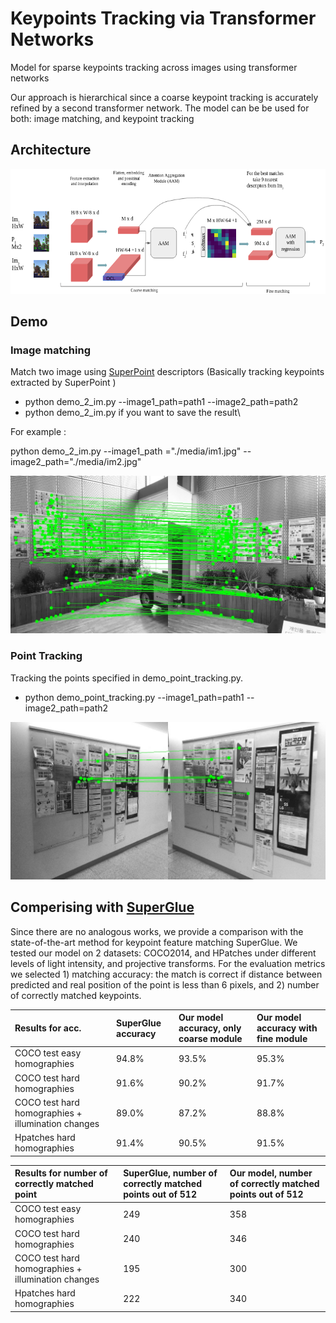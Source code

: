 # Keypoints Tracking via Transformer Networks

Model for sparse keypoints tracking across images using transformer networks

Our approach is hierarchical since a coarse keypoint tracking is accurately refined by a second transformer network. The model can be be used for both: image matching, and keypoint tracking 

## Architecture

<img src="./media/arc2.png" width="640" height="200">

## Demo

### Image matching 

Match two image using [SuperPoint](https://github.com/magicleap/SuperPointPretrainedNetwork) descriptors 
(Basically tracking keypoints extracted by SuperPoint  ) 

- python demo_2_im.py --image1_path=path1 --image2_path=path2
- python demo_2_im.py                                          if you want to save the result\

For example : 

python demo_2_im.py --image1_path ="./media/im1.jpg" --image2_path="./media/im2.jpg"

![alt text](./results/res.jpg)


 ### Point Tracking

Tracking the points specified in demo_point_tracking.py. 
 
- python demo_point_tracking.py --image1_path=path1 --image2_path=path2

 ![alt text](./results/res_track.jpg)
 

## Comperising with [SuperGlue](https://github.com/magicleap/SuperGluePretrainedNetwork)

Since there are no analogous works, we provide a comparison with the state-of-the-art method for keypoint feature matching SuperGlue. We tested our model on 2 datasets: COCO2014, and HPatches under different levels of  light intensity, and projective transforms. For the evaluation metrics we selected 1) matching accuracy: the match is correct if distance between predicted and real position of the point is less than 6 pixels, and 2) number of correctly matched keypoints.


| Results for acc. | SuperGlue accuracy | Our model accuracy, only coarse module | Our model accuracy with fine module |
| :--- | :--- | :--- | :--- |
| COCO test easy homographies | 94.8% | 93.5% | 95.3% |
| COCO test hard homographies | 91.6% | 90.2% | 91.7% |
| COCO test hard homographies  + illumination changes| 89.0% | 87.2% | 88.8% |
| Hpatches hard homographies | 91.4% | 90.5% | 91.5% |



| Results for number of correctly  matched  point | SuperGlue, number of correctly  matched  points out of 512 | Our model, number of correctly matched points out of 512 |
| :--- | :--- | :--- |
| COCO test easy homographies | 249 | 358 | 
| COCO test hard homographies | 240 | 346 |
| COCO test hard homographies  + illumination changes | 195 | 300 |
| Hpatches hard homographies | 222 | 340| 

